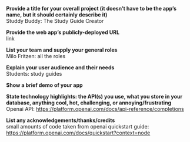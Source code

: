 **Provide a title for your overall project (it doesn’t have to be the app’s name, but it should certainly describe it)**<br>
Studdy Buddy: The Study Guide Creator

**Provide the web app’s publicly-deployed URL**<br>
link

**List your team and supply your general roles**<br>
Milo Fritzen: all the roles

**Explain your user audience and their needs**<br>
Students: study guides

**Show a brief demo of your app**<br>

**State technology highlights: the API(s) you use, what you store in your database, anything cool, hot, challenging, or annoying/frustrating**<br>
Openai API: https://platform.openai.com/docs/api-reference/completions


**List any acknowledgements/thanks/credits**<br>
small amounts of code taken from openai quickstart guide: <br>
https://platform.openai.com/docs/quickstart?context=node
